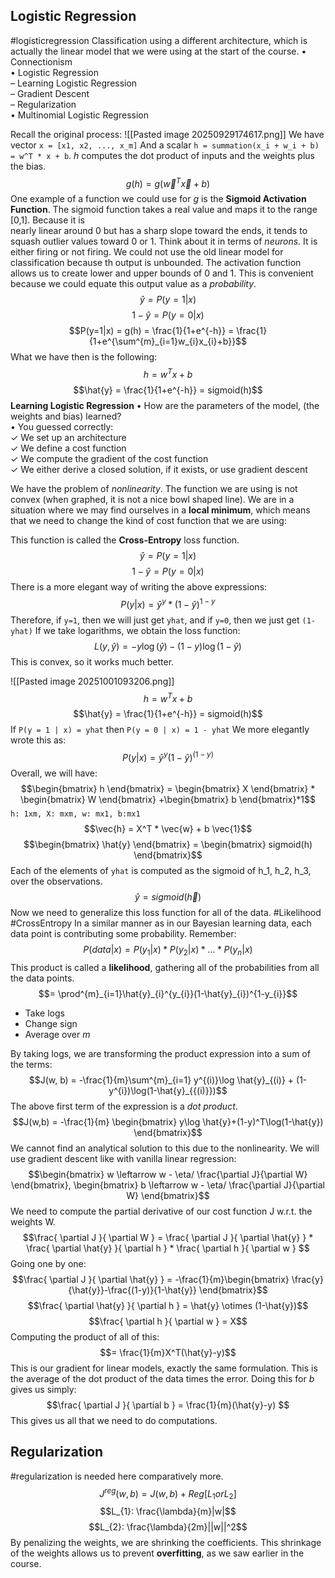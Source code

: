 ## Logistic Regression 
#logisticregression
Classification using a different architecture, which is actually the linear model that we were using at the start of the course. 
• Connectionism  
• Logistic Regression  
	– Learning Logistic Regression  
	– Gradient Descent  
	– Regularization  
• Multinomial Logistic Regression

Recall the original process:
![[Pasted image 20250929174617.png]]
We have vector `x = [x1, x2, ..., x_m]`
And a scalar `h = summation(x_i + w_i + b)`
`= w^T * x + b`. *h* computes the dot product of inputs and the weights plus the bias. 
$$g(h) = g(\vec{w}^{T}\vec{x} + b)$$
One example of a function we could use for *g* is the **Sigmoid Activation Function**. The sigmoid function takes a real value and maps it to the range [0,1]. Because it is  
nearly linear around 0 but has a sharp slope toward the ends, it tends to squash outlier values toward 0 or 1.
Think about it in terms of *neurons*. It is either firing or not firing. We could not use the old linear model for classification because th output is unbounded. The activation function allows us to create lower and upper bounds of 0 and 1. This is convenient because we could equate this output value as a *probability*. 
$$\hat{y} = P(y=1|x)$$ $$1-\hat{y}=P(y=0|x)$$
$$P(y=1|x) = g(h) = \frac{1}{1+e^{-h}} = \frac{1}{1+e^{\sum^{m}_{i=1}w_{i}x_{i}+b}}$$
What we have then is the following:
$$h = w^Tx + b$$ $$\hat{y} = \frac{1}{1+e^{-h}} = sigmoid(h)$$
**Learning Logistic Regression**
• How are the parameters of the model, (the weights and bias) learned?  
• You guessed correctly:  
	✓ We set up an architecture  
	✓ We define a cost function  
	✓ We compute the gradient of the cost function  
	✓ We either derive a closed solution, if it exists, or use gradient descent

We have the problem of *nonlinearity*. The function we are using is not convex (when graphed, it is not a nice bowl shaped line). We are in a situation where we may find ourselves in a **local minimum**, which means that we need to change the kind of cost function that we are using:

This function is called the **Cross-Entropy** loss function. 
$$\hat{y} = P(y=1|x)$$ $$1-\hat{y}=P(y=0|x)$$
There is a more elegant way of writing the above expressions:
$$P(y|x) = \hat{y}^{y} * (1-\hat{y})^{1-y}$$
Therefore, if `y=1`, then we will just get `yhat`, and if `y=0`, then we just get `(1-yhat)`
If we take logarithms, we obtain the loss function:
$$L(y,\hat{y})=-y\log(\hat{y})-(1-y)\log(1-\hat{y})$$
This is convex, so it works much better. 

![[Pasted image 20251001093206.png]]
$$h=w^Tx + b$$$$\hat{y} = \frac{1}{1+e^{-h}} = sigmoid(h)$$
If `P(y = 1 | x) = yhat` then `P(y = 0 | x) = 1 - yhat`
We more elegantly wrote this as: $$P(y|x) = \hat{y}^y (1-\hat{y})^{(1-y)}$$
Overall, we will have:
$$\begin{bmatrix}
h
\end{bmatrix} = 
\begin{bmatrix}
X
\end{bmatrix} *
\begin{bmatrix}
W
\end{bmatrix}
+\begin{bmatrix}
b
\end{bmatrix}*1$$
`h: 1xm, X: mxm, w: mx1, b:mx1`
$$\vec{h} = X^T * \vec{w} + b \vec{1}$$
$$\begin{bmatrix}
\hat{y}
\end{bmatrix} = \begin{bmatrix}
sigmoid(h)
\end{bmatrix}$$
Each of the elements of `yhat` is computed as the sigmoid of h_1, h_2, h_3, over the observations. 
$$\hat{y} = sigmoid(\vec{h})$$
Now we need to generalize this loss function for all of the data. #Likelihood #CrossEntropy
In a similar manner as in our Bayesian learning data, each data point is contributing some probability. Remember:
$$P (data | x) = P(y_{1}|x) * P(y_{2}|x) * \dots *P(y_{n}|x)$$This product is called a **likelihood**, gathering all of the probabilities from all the data points. 
$$= \prod^{m}_{i=1}\hat{y}_{i}^{y_{i}}(1-\hat{y}_{i})^{1-y_{i}}$$
- Take logs 
- Change sign 
- Average over *m*

By taking logs, we are transforming the product expression into a sum of the terms:
$$J(w, b) = -\frac{1}{m}\sum^{m}_{i=1} y^{(i)}\log \hat{y}_{(i)} + (1-y^{i})\log(1-\hat{y}_{{(i)}})$$
The above first term of the expression is a *dot product*.
$$J(w,b) = -\frac{1}{m} \begin{bmatrix}
y\log \hat{y}+(1-y)^T\log(1-\hat{y})
\end{bmatrix}$$
We cannot find an analytical solution to this due to the nonlinearity. We will use gradient descent like with vanilla linear regression:
$$\begin{bmatrix}
w \leftarrow w - \eta/ \frac{\partial J}{\partial W}
\end{bmatrix},
\begin{bmatrix}
b \leftarrow w - \eta/ \frac{\partial J}{\partial W}
\end{bmatrix}$$
We need to compute the partial derivative of our cost function J w.r.t. the weights W.
$$\frac{ \partial J }{ \partial W } = \frac{ \partial J }{ \partial \hat{y} } * \frac{ \partial \hat{y} }{ \partial h } * \frac{ \partial h }{ \partial w } $$
Going one by one:
$$\frac{ \partial J }{ \partial \hat{y} } = -\frac{1}{m}\begin{bmatrix}
\frac{y}{\hat{y}}-\frac{(1-y)}{1-\hat{y}}
\end{bmatrix}$$
$$\frac{ \partial \hat{y} }{ \partial h } = \hat{y} \otimes (1-\hat{y})$$
$$\frac{ \partial h }{ \partial w } = X$$
Computing the product of all of this:
$$= \frac{1}{m}X^T(\hat{y}-y)$$This is our gradient for linear models, exactly the same formulation. This is the average of the dot product of the data times the error. Doing this for *b* gives us simply: $$\frac{ \partial J }{ \partial b } = \frac{1}{m}(\hat{y}-y) $$This gives us all that we need to do computations. 

## Regularization 
#regularization is needed here comparatively more. 
$$J^{reg}(w,b) = J(w,b) + Reg[L_{1} or L_{2}]$$
$$L_{1}: \frac{\lambda}{m}|w|$$
$$L_{2}: \frac{\lambda}{2m}||w||^2$$
By penalizing the weights, we are shrinking the coefficients. This shrinkage of the weights allows us to prevent **overfitting**, as we saw earlier in the course. 



